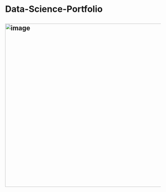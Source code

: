 # Data-Science-Portfolio
 ## <img width="902" height="528" alt="image" src="https://github.com/user-attachments/assets/d6a4fec2-585f-4644-ae1d-2b18a463dea5" />

